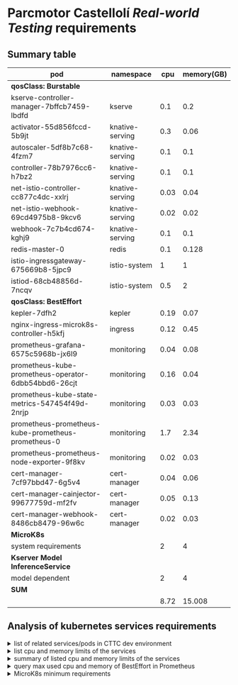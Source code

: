 # Parcmotor Castellolí *Real-world Testing* requirements

## Summary table

| pod                                                  | namespace       | cpu  | memory(GB) |
| ---------------------------------------------------- | --------------- | ---- | ---------- |
| **qosClass: Burstable**                              |                 |      |            |
| kserve-controller-manager-7bffcb7459-lbdfd           | kserve          | 0.1  | 0.2        |
| activator-55d856fccd-5b9jt                           | knative-serving | 0.3  | 0.06       |
| autoscaler-5df8b7c68-4fzm7                           | knative-serving | 0.1  | 0.1        |
| controller-78b7976cc6-h7bz2                          | knative-serving | 0.1  | 0.1        |
| net-istio-controller-cc877c4dc-xxlrj                 | knative-serving | 0.03 | 0.04       |
| net-istio-webhook-69cd4975b8-9kcv6                   | knative-serving | 0.02 | 0.02       |
| webhook-7c7b4cd674-kghj9                             | knative-serving | 0.1  | 0.1        |
| redis-master-0                                       | redis           | 0.1  | 0.128      |
| istio-ingressgateway-675669b8-5jpc9                  | istio-system    | 1    | 1          |
| istiod-68cb48856d-7ncqv                              | istio-system    | 0.5  | 2          |
| **qosClass: BestEffort**                             |                 |      |            |
| kepler-7dfh2                                         | kepler          | 0.19 | 0.07       |
| nginx-ingress-microk8s-controller-h5kfj              | ingress         | 0.12 | 0.45       |
| prometheus-grafana-6575c5968b-jx6l9                  | monitoring      | 0.04 | 0.08       |
| prometheus-kube-prometheus-operator-6dbb54bbd6-26cjt | monitoring      | 0.16 | 0.04       |
| prometheus-kube-state-metrics-547454f49d-2nrjp       | monitoring      | 0.03 | 0.03       |
| prometheus-prometheus-kube-prometheus-prometheus-0   | monitoring      | 1.7  | 2.34       |
| prometheus-prometheus-node-exporter-9f8kv            | monitoring      | 0.02 | 0.03       |
| cert-manager-7cf97bbd47-6g5v4                        | cert-manager    | 0.04 | 0.06       |
| cert-manager-cainjector-99677759d-mf2fv              | cert-manager    | 0.05 | 0.13       |
| cert-manager-webhook-8486cb8479-96w6c                | cert-manager    | 0.02 | 0.03       |
| **MicroK8s**                                         |                 |      |            |
| system requirements                                  |                 | 2    | 4          |
| **Kserver Model InferenceService**                   |                 |      |            |
| model dependent                                      |                 | 2    | 4          |
| **SUM**                                              |                 |      |            |
|                                                      |                 | 8.72 | 15.008     |

## Analysis of kubernetes services requirements

<details><summary>list of related services/pods in CTTC dev environment</summary>

```
$ kubectl get pods --namespace kepler; \
kubectl get pods --namespace ingress; \
kubectl get pods --namespace kserve; \
kubectl get pods --namespace knative-serving; \
kubectl get pods --namespace monitoring; \
kubectl get pods --namespace redis; \
kubectl get pods --namespace istio-system; \
kubectl get pods --namespace cert-manager; \
kubectl get pods --namespace mlflow-kserve-success6g
NAME           READY   STATUS    RESTARTS   AGE
kepler-7dfh2   1/1     Running   0          19d
kepler-dm28s   1/1     Running   0          19d
kepler-nsx5k   1/1     Running   0          19d
NAME                                      READY   STATUS    RESTARTS   AGE
nginx-ingress-microk8s-controller-h5kfj   1/1     Running   0          19d
nginx-ingress-microk8s-controller-lwl7r   1/1     Running   0          19d
nginx-ingress-microk8s-controller-trp2k   1/1     Running   0          19d
NAME                                         READY   STATUS    RESTARTS         AGE
kserve-controller-manager-7bffcb7459-lbdfd   2/2     Running   11 (6d22h ago)   15d
NAME                                   READY   STATUS    RESTARTS   AGE
activator-55d856fccd-5b9jt             1/1     Running   0          15d
autoscaler-5df8b7c68-4fzm7             1/1     Running   0          15d
controller-78b7976cc6-h7bz2            1/1     Running   0          15d
net-istio-controller-cc877c4dc-xxlrj   1/1     Running   0          15d
net-istio-webhook-69cd4975b8-9kcv6     1/1     Running   0          15d
webhook-7c7b4cd674-kghj9               1/1     Running   0          15d
NAME                                                     READY   STATUS    RESTARTS   AGE
alertmanager-prometheus-kube-prometheus-alertmanager-0   2/2     Running   0          19d
prometheus-grafana-6575c5968b-jx6l9                      3/3     Running   0          19d
prometheus-kube-prometheus-operator-6dbb54bbd6-26cjt     1/1     Running   0          19d
prometheus-kube-state-metrics-547454f49d-2nrjp           1/1     Running   0          19d
prometheus-prometheus-kube-prometheus-prometheus-0       2/2     Running   0          19d
prometheus-prometheus-node-exporter-9f8kv                1/1     Running   0          19d
prometheus-prometheus-node-exporter-f2rrx                1/1     Running   0          19d
prometheus-prometheus-node-exporter-jdfjc                1/1     Running   0          19d
prometheus-prometheus-node-exporter-kkqt9                1/1     Running   0          19d
prometheus-prometheus-node-exporter-qsrlm                1/1     Running   0          19d
prometheus-prometheus-node-exporter-xvt4c                1/1     Running   0          19d
NAME               READY   STATUS             RESTARTS           AGE
redis-master-0     1/1     Running            0                  15d
redis-replicas-0   1/1     Running            0                  15d
redis-replicas-1   1/1     Running            0                  15d
redis-replicas-2   0/1     CrashLoopBackOff   4166 (3m26s ago)   15d
NAME                                  READY   STATUS    RESTARTS   AGE
istio-ingressgateway-675669b8-5jpc9   1/1     Running   0          15d
istio-ingressgateway-675669b8-74c2t   1/1     Running   0          15d
istio-ingressgateway-675669b8-srbfj   1/1     Running   0          15d
istiod-68cb48856d-7ncqv               1/1     Running   0          15d
istiod-68cb48856d-qb2xj               1/1     Running   0          15d
istiod-68cb48856d-tpgfm               1/1     Running   0          15d
NAME                                      READY   STATUS    RESTARTS   AGE
cert-manager-7cf97bbd47-6g5v4             1/1     Running   0          15d
cert-manager-cainjector-99677759d-mf2fv   1/1     Running   0          15d
cert-manager-webhook-8486cb8479-96w6c     1/1     Running   0          15d
pmulinka@saiacheron:~$ kubectl get pods --namespace mlflow-kserve-success6g
NAME                                                              READY   STATUS    RESTARTS   AGE
auto-encoder-decoder-openapi-predictor-00001-deployment-86thdq6   2/2     Running   0          47h
auto-encoder-lstm-predictor-00001-deployment-d8846fd85-xdjnl      2/2     Running   0          2d
nettools                                                          1/1     Running   0          46h
```
</details>

<details><summary>list cpu and memory limits of the services</summary>

```
$ kubectl get pods kepler-7dfh2 -n kepler -o jsonpath='{"Pod Name: "}{.metadata.name}{"\n"}{range .spec.containers[*]}{"Container Name: "}{.name}{"\n"}{"Requests:"}{.resources.requests}{"\n"}{"Limits:"}{.resources.limits}{"\n"}{end}{"qosClass: "}{.status.qosClass}{"\n"}'; \
kubectl get pods nginx-ingress-microk8s-controller-h5kfj -n ingress -o jsonpath='{"Pod Name: "}{.metadata.name}{"\n"}{range .spec.containers[*]}{"Container Name: "}{.name}{"\n"}{"Requests:"}{.resources.requests}{"\n"}{"Limits:"}{.resources.limits}{"\n"}{end}{"qosClass: "}{.status.qosClass}{"\n"}'; \
kubectl get pods kserve-controller-manager-7bffcb7459-lbdfd -n kserve -o jsonpath='{"Pod Name: "}{.metadata.name}{"\n"}{range .spec.containers[*]}{"Container Name: "}{.name}{"\n"}{"Requests:"}{.resources.requests}{"\n"}{"Limits:"}{.resources.limits}{"\n"}{end}{"qosClass: "}{.status.qosClass}{"\n"}'; \
kubectl get pods activator-55d856fccd-5b9jt -n knative-serving -o jsonpath='{"Pod Name: "}{.metadata.name}{"\n"}{range .spec.containers[*]}{"Container Name: "}{.name}{"\n"}{"Requests:"}{.resources.requests}{"\n"}{"Limits:"}{.resources.limits}{"\n"}{end}{"qosClass: "}{.status.qosClass}{"\n"}'; \
kubectl get pods autoscaler-5df8b7c68-4fzm7 -n knative-serving -o jsonpath='{"Pod Name: "}{.metadata.name}{"\n"}{range .spec.containers[*]}{"Container Name: "}{.name}{"\n"}{"Requests:"}{.resources.requests}{"\n"}{"Limits:"}{.resources.limits}{"\n"}{end}{"qosClass: "}{.status.qosClass}{"\n"}'; \
kubectl get pods controller-78b7976cc6-h7bz2 -n knative-serving -o jsonpath='{"Pod Name: "}{.metadata.name}{"\n"}{range .spec.containers[*]}{"Container Name: "}{.name}{"\n"}{"Requests:"}{.resources.requests}{"\n"}{"Limits:"}{.resources.limits}{"\n"}{end}{"qosClass: "}{.status.qosClass}{"\n"}'; \
kubectl get pods net-istio-controller-cc877c4dc-xxlrj -n knative-serving -o jsonpath='{"Pod Name: "}{.metadata.name}{"\n"}{range .spec.containers[*]}{"Container Name: "}{.name}{"\n"}{"Requests:"}{.resources.requests}{"\n"}{"Limits:"}{.resources.limits}{"\n"}{end}{"qosClass: "}{.status.qosClass}{"\n"}'; \
kubectl get pods net-istio-webhook-69cd4975b8-9kcv6 -n knative-serving -o jsonpath='{"Pod Name: "}{.metadata.name}{"\n"}{range .spec.containers[*]}{"Container Name: "}{.name}{"\n"}{"Requests:"}{.resources.requests}{"\n"}{"Limits:"}{.resources.limits}{"\n"}{end}{"qosClass: "}{.status.qosClass}{"\n"}'; \
kubectl get pods webhook-7c7b4cd674-kghj9 -n knative-serving -o jsonpath='{"Pod Name: "}{.metadata.name}{"\n"}{range .spec.containers[*]}{"Container Name: "}{.name}{"\n"}{"Requests:"}{.resources.requests}{"\n"}{"Limits:"}{.resources.limits}{"\n"}{end}{"qosClass: "}{.status.qosClass}{"\n"}'; \
kubectl get pods prometheus-grafana-6575c5968b-jx6l9 -n monitoring -o jsonpath='{"Pod Name: "}{.metadata.name}{"\n"}{range .spec.containers[*]}{"Container Name: "}{.name}{"\n"}{"Requests:"}{.resources.requests}{"\n"}{"Limits:"}{.resources.limits}{"\n"}{end}{"qosClass: "}{.status.qosClass}{"\n"}'; \
kubectl get pods prometheus-kube-prometheus-operator-6dbb54bbd6-26cjt -n monitoring -o jsonpath='{"Pod Name: "}{.metadata.name}{"\n"}{range .spec.containers[*]}{"Container Name: "}{.name}{"\n"}{"Requests:"}{.resources.requests}{"\n"}{"Limits:"}{.resources.limits}{"\n"}{end}{"qosClass: "}{.status.qosClass}{"\n"}'; \
kubectl get pods prometheus-kube-state-metrics-547454f49d-2nrjp -n monitoring -o jsonpath='{"Pod Name: "}{.metadata.name}{"\n"}{range .spec.containers[*]}{"Container Name: "}{.name}{"\n"}{"Requests:"}{.resources.requests}{"\n"}{"Limits:"}{.resources.limits}{"\n"}{end}{"qosClass: "}{.status.qosClass}{"\n"}'; \
kubectl get pods prometheus-prometheus-kube-prometheus-prometheus-0 -n monitoring -o jsonpath='{"Pod Name: "}{.metadata.name}{"\n"}{range .spec.containers[*]}{"Container Name: "}{.name}{"\n"}{"Requests:"}{.resources.requests}{"\n"}{"Limits:"}{.resources.limits}{"\n"}{end}{"qosClass: "}{.status.qosClass}{"\n"}'; \
kubectl get pods prometheus-prometheus-node-exporter-9f8kv -n monitoring -o jsonpath='{"Pod Name: "}{.metadata.name}{"\n"}{range .spec.containers[*]}{"Container Name: "}{.name}{"\n"}{"Requests:"}{.resources.requests}{"\n"}{"Limits:"}{.resources.limits}{"\n"}{end}{"qosClass: "}{.status.qosClass}{"\n"}'; \
kubectl get pods redis-master-0 -n redis -o jsonpath='{"Pod Name: "}{.metadata.name}{"\n"}{range .spec.containers[*]}{"Container Name: "}{.name}{"\n"}{"Requests:"}{.resources.requests}{"\n"}{"Limits:"}{.resources.limits}{"\n"}{end}{"qosClass: "}{.status.qosClass}{"\n"}'; \
kubectl get pods istio-ingressgateway-675669b8-5jpc9 -n istio-system -o jsonpath='{"Pod Name: "}{.metadata.name}{"\n"}{range .spec.containers[*]}{"Container Name: "}{.name}{"\n"}{"Requests:"}{.resources.requests}{"\n"}{"Limits:"}{.resources.limits}{"\n"}{end}{"qosClass: "}{.status.qosClass}{"\n"}'; \
kubectl get pods istiod-68cb48856d-7ncqv -n istio-system -o jsonpath='{"Pod Name: "}{.metadata.name}{"\n"}{range .spec.containers[*]}{"Container Name: "}{.name}{"\n"}{"Requests:"}{.resources.requests}{"\n"}{"Limits:"}{.resources.limits}{"\n"}{end}{"qosClass: "}{.status.qosClass}{"\n"}'; \
kubectl get pods cert-manager-7cf97bbd47-6g5v4 -n cert-manager -o jsonpath='{"Pod Name: "}{.metadata.name}{"\n"}{range .spec.containers[*]}{"Container Name: "}{.name}{"\n"}{"Requests:"}{.resources.requests}{"\n"}{"Limits:"}{.resources.limits}{"\n"}{end}{"qosClass: "}{.status.qosClass}{"\n"}'; \
kubectl get pods cert-manager-cainjector-99677759d-mf2fv -n cert-manager -o jsonpath='{"Pod Name: "}{.metadata.name}{"\n"}{range .spec.containers[*]}{"Container Name: "}{.name}{"\n"}{"Requests:"}{.resources.requests}{"\n"}{"Limits:"}{.resources.limits}{"\n"}{end}{.status.qosClass}{"\n"}'; \
kubectl get pods cert-manager-webhook-8486cb8479-96w6c -n cert-manager -o jsonpath='{"Pod Name: "}{.metadata.name}{"\n"}{range .spec.containers[*]}{"Container Name: "}{.name}{"\n"}{"Requests:"}{.resources.requests}{"\n"}{"Limits:"}{.resources.limits}{"\n"}{"qosClass: "}{end}{"qosClass: "}{.status.qosClass}{"\n"}'; \

Pod Name: kepler-7dfh2
Container Name: kepler-exporter
Requests:
Limits:
qosClass: BestEffort
Pod Name: nginx-ingress-microk8s-controller-h5kfj
Container Name: nginx-ingress-microk8s
Requests:
Limits:
qosClass: BestEffort
Pod Name: kserve-controller-manager-7bffcb7459-lbdfd
Container Name: manager
Requests:{"cpu":"100m","memory":"200Mi"}
Limits:{"cpu":"100m","memory":"300Mi"}
Container Name: kube-rbac-proxy
Requests:
Limits:
qosClass: Burstable
Pod Name: activator-55d856fccd-5b9jt
Container Name: activator
Requests:{"cpu":"300m","memory":"60Mi"}
Limits:{"cpu":"1","memory":"600Mi"}
qosClass: Burstable
Pod Name: autoscaler-5df8b7c68-4fzm7
Container Name: autoscaler
Requests:{"cpu":"100m","memory":"100Mi"}
Limits:{"cpu":"1","memory":"1000Mi"}
qosClass: Burstable
Pod Name: controller-78b7976cc6-h7bz2
Container Name: controller
Requests:{"cpu":"100m","memory":"100Mi"}
Limits:{"cpu":"1","memory":"1000Mi"}
qosClass: Burstable
Pod Name: net-istio-controller-cc877c4dc-xxlrj
Container Name: controller
Requests:{"cpu":"30m","memory":"40Mi"}
Limits:{"cpu":"300m","memory":"400Mi"}
qosClass: Burstable
Pod Name: net-istio-webhook-69cd4975b8-9kcv6
Container Name: webhook
Requests:{"cpu":"20m","memory":"20Mi"}
Limits:{"cpu":"200m","memory":"200Mi"}
qosClass: Burstable
Pod Name: webhook-7c7b4cd674-kghj9
Container Name: webhook
Requests:{"cpu":"100m","memory":"100Mi"}
Limits:{"cpu":"500m","memory":"500Mi"}
qosClass: Burstable
Pod Name: prometheus-grafana-6575c5968b-jx6l9
Container Name: grafana-sc-dashboard
Requests:
Limits:
Container Name: grafana-sc-datasources
Requests:
Limits:
Container Name: grafana
Requests:
Limits:
qosClass: BestEffort
Pod Name: prometheus-kube-prometheus-operator-6dbb54bbd6-26cjt
Container Name: kube-prometheus-stack
Requests:
Limits:
qosClass: BestEffort
Pod Name: prometheus-kube-state-metrics-547454f49d-2nrjp
Container Name: kube-state-metrics
Requests:
Limits:
qosClass: BestEffort
Pod Name: prometheus-prometheus-kube-prometheus-prometheus-0
Container Name: prometheus
Requests:
Limits:
Container Name: config-reloader
Requests:
Limits:
qosClass: BestEffort
Pod Name: prometheus-prometheus-node-exporter-9f8kv
Container Name: node-exporter
Requests:
Limits:
qosClass: BestEffort
Pod Name: redis-master-0
Container Name: redis
Requests:{"cpu":"100m","ephemeral-storage":"50Mi","memory":"128Mi"}
Limits:{"cpu":"150m","ephemeral-storage":"1Gi","memory":"192Mi"}
qosClass: Burstable
Pod Name: istio-ingressgateway-675669b8-5jpc9
Container Name: istio-proxy
Requests:{"cpu":"1","memory":"1Gi"}
Limits:{"cpu":"3","memory":"2Gi"}
qosClass: Burstable
Pod Name: istiod-68cb48856d-7ncqv
Container Name: discovery
Requests:{"cpu":"500m","memory":"2Gi"}
Limits:
qosClass: Burstable
Pod Name: cert-manager-7cf97bbd47-6g5v4
Container Name: cert-manager
Requests:
Limits:
qosClass: BestEffort
Pod Name: cert-manager-cainjector-99677759d-mf2fv
Container Name: cert-manager
Requests:
Limits:
BestEffort
Pod Name: cert-manager-webhook-8486cb8479-96w6c
Container Name: cert-manager
Requests:
Limits:
qosClass: qosClass: BestEffort
```
</details>

<details><summary>summary of listed cpu and memory limits of the services</summary>

qosClass: Burstable
* kserve-controller-manager-7bffcb7459-lbdfd (kserve), Requests:{"cpu":"100m","memory":"200Mi"}
* activator-55d856fccd-5b9jt (knative-serving), Requests:{"cpu":"300m","memory":"60Mi"}
* autoscaler-5df8b7c68-4fzm7 (knative-serving), Requests:{"cpu":"100m","memory":"100Mi"}
* controller-78b7976cc6-h7bz2 (knative-serving), Requests:{"cpu":"100m","memory":"100Mi"}
* net-istio-controller-cc877c4dc-xxlrj (knative-serving), Requests:{"cpu":"30m","memory":"40Mi"}
* net-istio-webhook-69cd4975b8-9kcv6 (knative-serving), Requests:{"cpu":"20m","memory":"20Mi"}
* webhook-7c7b4cd674-kghj9 (knative-serving), Requests:{"cpu":"100m","memory":"100Mi"}
* redis-master-0 (redis), Requests:{"cpu":"100m","ephemeral-storage":"50Mi","memory":"128Mi"}
* istio-ingressgateway-675669b8-5jpc9 (istio-system), Requests:{"cpu":"1","memory":"1Gi"}
* istiod-68cb48856d-7ncqv (istio-system), Requests:{"cpu":"500m","memory":"2Gi"}

qosClass: BestEffort
* kepler-7dfh2 (kepler), 
* nginx-ingress-microk8s-controller-h5kfj (ingress)
* prometheus-grafana-6575c5968b-jx6l9 (monitoring)
* prometheus-kube-prometheus-operator-6dbb54bbd6-26cjt (monitoring)
* prometheus-kube-state-metrics-547454f49d-2nrjp (monitoring)
* prometheus-prometheus-kube-prometheus-prometheus-0 (monitoring)
* prometheus-prometheus-node-exporter-9f8kv (monitoring)
* cert-manager-7cf97bbd47-6g5v4 (cert-manager)
* cert-manager-cainjector-99677759d-mf2fv (cert-manager)
* cert-manager-webhook-8486cb8479-96w6c (cert-manager)

</details>

<details><summary>query max used cpu and memory of BestEffort in Prometheus</summary>

[Kuberntes BestEffort class](https://kubernetes.io/docs/concepts/workloads/pods/pod-qos/#besteffort)
First check the data retention in the Prometheus:
```
$ kubectl get pods prometheus-prometheus-kube-prometheus-prometheus-0 -n monitoring --output=yaml | grep reten
    - --storage.tsdb.retention.time=10d
```

get max values of the BestEffort containers in python:
```
from prometheus_api_client import PrometheusConnect
from math import ceil

def get_pod_max_cpu_memory_in_prometheus(
    prometheus_url: str = "http://prometheus-kube-prometheus-prometheus.monitoring:9090",
    container_namespace: str = "jupyterhub",
    pod_name: str = "jupyter-5uperpalo",
) -> dict:
    """ Function to query max CPU and memory consumption of a specific pod in Kubernetes in the past 10 days.
    container_memory_working_set_bytes metric returns value per spawned pod id (different pods might 
    have been spawned with the same name in the past 10 days) - only the last is checked
    
    For the specific query details see the link below:
    https://stackoverflow.com/questions/58747562/how-to-get-max-cpu-useage-of-a-pod-in-kubernetes-over-a-time-interval-say-30-da
    https://stackoverflow.com/a/66778814

    Args:
        prometheus_url (str): Prometheus service URL
        container_namespace (str): Kubernetes pod namespace name
        pod_name (str): Kubernetes namespace name
    Returns:
        metrics (dict): dictionary with values
    """
    def round_up(n, decimals=0):
        multiplier = 10**decimals
        return math.ceil(n * multiplier) / multiplier

    prom = PrometheusConnect(url=prometheus_url, disable_ssl=True)

    pod_name = f"'{pod_name}'"
    container_namespace = f"'{container_namespace}'"

    container_cpu_max_query = f"max_over_time(sum(rate(container_cpu_usage_seconds_total{{namespace={container_namespace}, pod={pod_name}, container!=''}}[1m]))[10d:1m])"
    container_memory_max_query = f"max_over_time(container_memory_working_set_bytes{{namespace={container_namespace}, pod={pod_name}, container!=''}}[10d])"
    
    cpu_max = prom.custom_query(query=container_cpu_max_query)
    memory_max = prom.custom_query(query=container_memory_max_query)

    metrics = {
        "cpu": round_up(float(cpu_max[-1]["value"][1]), 2),
        "memory": round_up(float(memory_max[-1]["value"][1])/1024**3, 2),
    }
    return metrics

besteffort_pods_list = [
    ("kepler-7dfh2", "kepler"),
    ("nginx-ingress-microk8s-controller-h5kfj", "ingress"),
    ("prometheus-grafana-6575c5968b-jx6l9", "monitoring"),
    ("prometheus-kube-prometheus-operator-6dbb54bbd6-26cjt", "monitoring"),
    ("prometheus-kube-state-metrics-547454f49d-2nrjp", "monitoring"),
    ("prometheus-prometheus-kube-prometheus-prometheus-0", "monitoring"),
    ("prometheus-prometheus-node-exporter-9f8kv", "monitoring"),
    ("cert-manager-7cf97bbd47-6g5v4", "cert-manager"),
    ("cert-manager-cainjector-99677759d-mf2fv", "cert-manager"),
    ("cert-manager-webhook-8486cb8479-96w6c", "cert-manager"),
]

for pod, namespace in besteffort_pods_list:
    metrics = get_pod_max_cpu_memory_in_prometheus(
        container_namespace=namespace,
        pod_name=pod,
    )
    print(f"{pod} ({namespace}),\n{metrics}")
```

qosClass: BestEffort:
* kepler-7dfh2 (kepler), {'cpu': 0.19, 'memory': 0.07}
* nginx-ingress-microk8s-controller-h5kfj (ingress), {'cpu': 0.12, 'memory': 0.45}
* prometheus-grafana-6575c5968b-jx6l9 (monitoring), {'cpu': 0.04, 'memory': 0.08}
* prometheus-kube-prometheus-operator-6dbb54bbd6-26cjt (monitoring), {'cpu': 0.16, 'memory': 0.04}
* prometheus-kube-state-metrics-547454f49d-2nrjp (monitoring), {'cpu': 0.03, 'memory': 0.03}
* prometheus-prometheus-kube-prometheus-prometheus-0 (monitoring), {'cpu': 1.7, 'memory': 2.34}
* prometheus-prometheus-node-exporter-9f8kv (monitoring), {'cpu': 0.02, 'memory': 0.03}
* cert-manager-7cf97bbd47-6g5v4 (cert-manager), {'cpu': 0.04, 'memory': 0.06}
* cert-manager-cainjector-99677759d-mf2fv (cert-manager), {'cpu': 0.05, 'memory': 0.13}
* cert-manager-webhook-8486cb8479-96w6c (cert-manager), {'cpu': 0.02, 'memory': 0.03}
</details>

<details><summary>MicroK8s minimum requirements</summary>

[MicroK8s minimum requirements](https://microk8s.io/docs/getting-started):
```
An Ubuntu 22.04 LTS, 20.04 LTS, 18.04 LTS or 16.04 LTS environment to run the commands (or another operating system which supports snapd - see the snapd documentation)
MicroK8s runs in as little as 540MB of memory, but to accommodate workloads, we recommend a system with at least 20G of disk space and 4G of memory.
```
</details>
